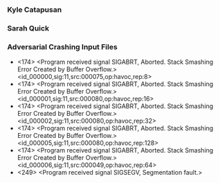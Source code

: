 ### Kyle Catapusan
### Sarah Quick

### Adversarial Crashing Input Files
- <174> <Program received signal SIGABRT, Aborted. Stack Smashing Error Created by Buffer Overflow.> <id_000000,sig:11,src:000075,op:havoc,rep:8>
- <174> <Program received signal SIGABRT, Aborted. Stack Smashing Error Created by Buffer Overflow.> <id_000001,sig:11,src:000080,op:havoc,rep:16>
- <174> <Program received signal SIGABRT, Aborted. Stack Smashing Error Created by Buffer Overflow.> <id_000002,sig:11,src:000080,op:havoc,rep:32>
- <174> <Program received signal SIGABRT, Aborted. Stack Smashing Error Created by Buffer Overflow.> <id_000005,sig:11,src:000080,op:havoc,rep:128>
- <174> <Program received signal SIGABRT, Aborted. Stack Smashing Error Created by Buffer Overflow.> <id_000006,sig:11,src:000049,op:havoc,rep:64>
- <249> <Program received signal SIGSEGV, Segmentation fault.> <nonexistent file>
